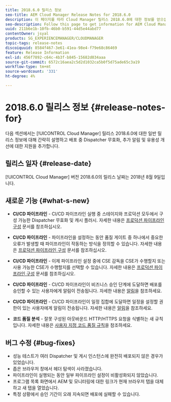 ```yaml
---
title: 2018.6.0 릴리스 정보
seo-title: AEM Cloud Manager Release Notes for 2018.6.0
description: 이 페이지를 따라 Cloud Manager 릴리스 2018.6.0에 대한 정보를 얻으십시오.
seo-description: Follow this page to get information for AEM Cloud Manager Release 2018.6.0.
uuid: 211b6e1b-10fb-46b0-b591-44d5e44abd77
contentOwner: jsyal
products: SG_EXPERIENCEMANAGER/CLOUDMANAGER
topic-tags: release-notes
discoiquuid: 8584f467-3e61-41ea-98e4-f79e68c86469
feature: Release Information
exl-id: 456f7892-c64c-4b3f-b845-15682d034aaa
source-git-commit: 6572c16aea2c5d2d1032ca5b0f5d75ade65c3a19
workflow-type: tm+mt
source-wordcount: '331'
ht-degree: 4%

---
```


# 2018.6.0 릴리스 정보 {#release-notes-for}

다음 섹션에서는 [!UICONTROL Cloud Manager] 릴리스 2018.6.0에 대한 일반 릴리스 정보에 대해 간략히 설명하고 배포 중 Dispatcher 무효화, 추가 알림 및 유용성 개선에 대한 지원을 추가합니다.

## 릴리스 일자 {#release-date}

[!UICONTROL Cloud Manager] 버전 2018.6.0의 릴리스 날짜는 2018년 8월 9일입니다.

## 새로운 기능 {#what-s-new}

* **CI/CD 파이프라인** - CI/CD 파이프라인 실행 중 스테이지와 프로덕션 모두에서 구성 가능한 Dispatcher 무효화 및 캐시 플러시. 자세한 내용은 [프로덕션 파이프라인 구성](/help/using/production-pipelines.md) 문서를 참조하십시오.

* **CI/CD 파이프라인** - 파이프라인을 설정하는 동안 품질 게이트 중 하나에서 중요한 오류가 발생할 때 파이프라인이 작동하는 방식을 정의할 수 있습니다. 자세한 내용은 [프로덕션 파이프라인 구성](/help/using/production-pipelines.md) 문서를 참조하십시오.

* **CI/CD 파이프라인** - 이제 파이프라인 설정 중에 CSE 감독을 CSE가 수행할지 또는 사용 가능한 CSE가 수행할지를 선택할 수 있습니다. 자세한 내용은 [프로덕션 파이프라인 구성](/help/using/production-pipelines.md) 문서를 참조하십시오.

* **CI/CD 파이프라인** - CI/CD 파이프라인이 비즈니스 승인 단계에 도달하면 배포를 승인할 수 있는 사용자에게 알림이 전송됩니다. 자세한 내용은 [알림](/help/using/notifications.md)을 참조하세요.

* **CI/CD 파이프라인** - CI/CD 파이프라인이 일정 집합에 도달하면 일정을 설정할 권한이 있는 사용자에게 알림이 전송됩니다. 자세한 내용은 [알림](/help/using/notifications.md)을 참조하세요.

* **코드 품질 분석** - 잘못 구성된 아웃바운드 HTTP/HTTPS 요청을 식별하는 새 규칙입니다. 자세한 내용은 [사용자 지정 코드 품질 규칙](/help/using/custom-code-quality-rules.md)을 참조하세요.

## 버그 수정 {#bug-fixes}

* 성능 테스트가 여러 Dispatcher 및 게시 인스턴스에 완전히 배포되지 않은 경우가 있었습니다.
* 좁은 브라우저 창에서 헤더 탐색이 사라졌습니다.
* 파이프라인이 실행되는 동안 일부 파이프라인 설정이 비활성화되지 않았습니다.
* 프로그램 목록 화면에서 AEM 및 모니터링에 대한 링크가 현재 브라우저 탭을 대체하고 새 탭을 열었습니다.
* 특정 상황에서 승인 기간이 오래 지속되면 배포에 실패할 수 있습니다.
